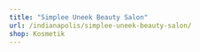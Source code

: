 ```yaml
---
title: "Simplee Uneek Beauty Salon"
url: /indianapolis/simplee-uneek-beauty-salon/
shop: Kosmetik
---
```

